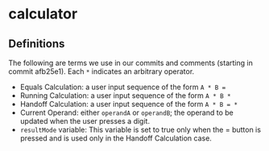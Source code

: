 # calculator

## Definitions
The following are terms we use in our commits and comments (starting in 
commit afb25e1). Each `*` indicates an arbitrary operator. 
* Equals Calculation: a user input sequence of the form `A * B =`
* Running Calculation: a user input sequence of the form `A * B *` 
* Handoff Calculation: a user input sequence of the form `A * B = *` 
* Current Operand: either `operandA` or `operandB`; the operand to be updated
when the user presses a digit. 
* `resultMode` variable: This variable is set to true only when the = button
is pressed and is used only in the Handoff Calculation case. 